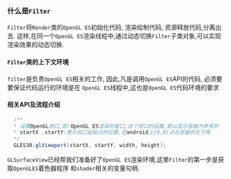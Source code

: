 

### 什么是`Filter`

`Filter`将`Render`类的`OpenGL ES`初始化代码, 渲染绘制代码, 资源释放代码,分离出去.
这样,在同一个`OpenGL ES`渲染线程中,通过动态切换`Filter`子类对象,可以实现渲染效果的动态切换.

#### `Filter`类的上下文环境

`filter`是负责`OpenGL ES`相关的工作, 因此,凡是调用`OpenGL ES`API的代码, 必须要要保证代码运行的环境是在
`OpenGL ES`线程中,这也是`OpenGL ES`代码环境的要求

#### 相关API及流程介绍

```java
  /**
  * 设置OpenGL视口,即:OpenGL ES渲染的窗口,这个视口的设置,是以显示容器为参考的
  * startX ,startY:表示视口起始点的位置,在android上(0,0)点在容器的左下角
  */
  GLES30.glViewport(startX, startY, width, height);
```

`GLSurfaceView`已经帮我们准备好了`OpenGL ES`渲染环境,这里`Filter`的第一步是获取`OpenGLES`着色器程序
和`shader`相关的变量句柄.
